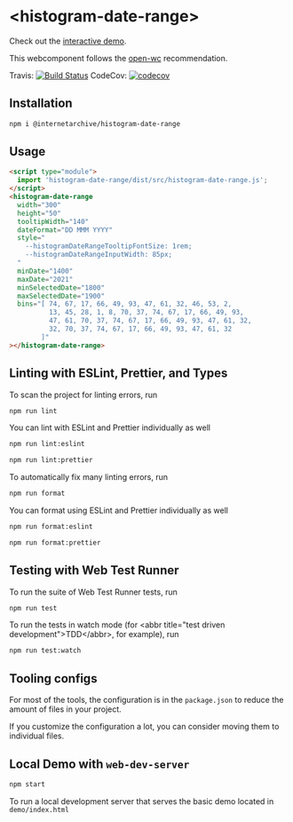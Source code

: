 # \<histogram-date-range>

Check out the [interactive demo](https://internetarchive.github.io/iaux-histogram-date-range/demo/).

This webcomponent follows the [open-wc](https://github.com/open-wc/open-wc) recommendation.

Travis:
[![Build Status](https://travis-ci.com/internetarchive/iaux-histogram-date-range.svg?branch=main)](https://travis-ci.com/internetarchive/iaux-histogram-date-range)
CodeCov: [![codecov](https://codecov.io/gh/internetarchive/iaux-histogram-date-range/branch/main/graph/badge.svg)](https://codecov.io/gh/internetarchive/iaux-histogram-date-range)

## Installation

```bash
npm i @internetarchive/histogram-date-range
```

## Usage

```html
<script type="module">
  import 'histogram-date-range/dist/src/histogram-date-range.js';
</script>
<histogram-date-range
  width="300"
  height="50"
  tooltipWidth="140"
  dateFormat="DD MMM YYYY"
  style="
    --histogramDateRangeTooltipFontSize: 1rem;
    --histogramDateRangeInputWidth: 85px;
  "
  minDate="1400"
  maxDate="2021"
  minSelectedDate="1800"
  maxSelectedDate="1900"
  bins="[ 74, 67, 17, 66, 49, 93, 47, 61, 32, 46, 53, 2,
          13, 45, 28, 1, 8, 70, 37, 74, 67, 17, 66, 49, 93,
          47, 61, 70, 37, 74, 67, 17, 66, 49, 93, 47, 61, 32,
          32, 70, 37, 74, 67, 17, 66, 49, 93, 47, 61, 32
        ]"
></histogram-date-range>
```

## Linting with ESLint, Prettier, and Types

To scan the project for linting errors, run

```bash
npm run lint
```

You can lint with ESLint and Prettier individually as well

```bash
npm run lint:eslint
```

```bash
npm run lint:prettier
```

To automatically fix many linting errors, run

```bash
npm run format
```

You can format using ESLint and Prettier individually as well

```bash
npm run format:eslint
```

```bash
npm run format:prettier
```

## Testing with Web Test Runner

To run the suite of Web Test Runner tests, run

```bash
npm run test
```

To run the tests in watch mode (for &lt;abbr title=&#34;test driven development&#34;&gt;TDD&lt;/abbr&gt;, for example), run

```bash
npm run test:watch
```

## Tooling configs

For most of the tools, the configuration is in the `package.json` to reduce the amount of files in your project.

If you customize the configuration a lot, you can consider moving them to individual files.

## Local Demo with `web-dev-server`

```bash
npm start
```

To run a local development server that serves the basic demo located in `demo/index.html`
